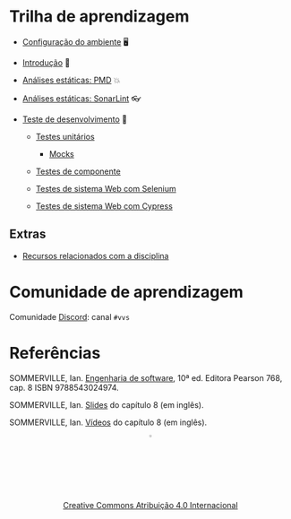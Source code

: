 # Trilha de aprendizagem

* [Configuração do ambiente](ambiente/ambiente.md) 🖥️

* [Introdução](introducao/introducao.md) 🚀

* [Análises estáticas: PMD](pmd/pmd.md) 💥

* [Análises estáticas: SonarLint](sonar/sonar.md)  👓

* [Teste de desenvolvimento](desenvolvimento/teste.md) 🧪

    * [Testes unitários](unitario/junit.md)
      * [Mocks](unitario/mock.md)

    * [Testes de componente](componente/componente.md)

    * [Testes de sistema Web com Selenium](selenium/selenium.md)

    * [Testes de sistema Web com Cypress](cypress/cypress.md)

## Extras

* [Recursos relacionados com a disciplina](perifericos/perifericos.md)

# Comunidade de aprendizagem

Comunidade [Discord](https://discord.com/invite/C29cqvm): canal `#vvs`

# Referências

SOMMERVILLE, Ian. [Engenharia de software](https://biblioteca.ifrs.edu.br/pergamum_ifrs/biblioteca_s/acesso_login.php?cod_acervo_acessibilidade=5030950&acesso=aHR0cHM6Ly9taWRkbGV3YXJlLWJ2LmFtNC5jb20uYnIvU1NPL2lmcnMvOTc4ODU0MzAyNDk3NA==&label=acesso%20restrito), 10ª ed. Editora Pearson 768, cap. 8 ISBN 9788543024974.

SOMMERVILLE, Ian. [Slides](https://iansommerville.com/software-engineering-book/slides/) do capítulo 8 (em inglês).

SOMMERVILLE, Ian. [Vídeos](https://iansommerville.com/software-engineering-book/videos/imp/) do capítulo 8 (em inglês).

<center>
<a href="https://rpmhub.dev" target="blanck"><img src="imgs/logo.png" alt="Rodrigo Prestes Machado" width="3%" height="3%" border=0 style="border:0; text-decoration:none; outline:none"></a><br/>
<a rel="license" href="http://creativecommons.org/licenses/by/4.0/">Creative Commons Atribuição 4.0 Internacional</a>
</center>